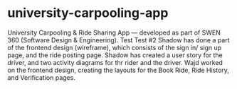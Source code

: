 # university-carpooling-app
University Carpooling &amp; Ride Sharing App — developed as part of SWEN 360 (Software Design &amp; Engineering).
Test
Test #2
Shadow has done a part of the frontend design (wireframe), which consists of the sign in/ sign up page, and the ride posting page.
Shadow has created a user story for the driver, and two activity diagrams for thr rider and the driver.
Wajd worked on the frontend design, creating the layouts for the Book Ride, Ride History, and Verification pages.
